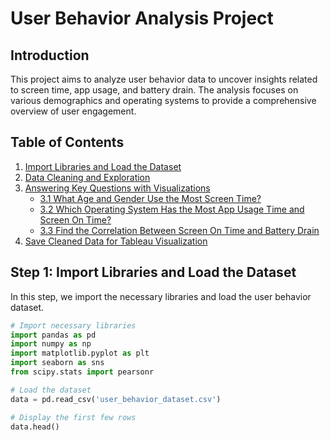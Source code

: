 # User Behavior Analysis Project

## Introduction
This project aims to analyze user behavior data to uncover insights related to screen time, app usage, and battery drain. The analysis focuses on various demographics and operating systems to provide a comprehensive overview of user engagement.

## Table of Contents
1. [Import Libraries and Load the Dataset](#import-libraries-and-load-the-dataset)
2. [Data Cleaning and Exploration](#data-cleaning-and-exploration)
3. [Answering Key Questions with Visualizations](#answering-key-questions-with-visualizations)
   - [3.1 What Age and Gender Use the Most Screen Time?](#31-what-age-and-gender-use-the-most-screen-time)
   - [3.2 Which Operating System Has the Most App Usage Time and Screen On Time?](#32-which-operating-system-has-the-most-app-usage-time-and-screen-on-time)
   - [3.3 Find the Correlation Between Screen On Time and Battery Drain](#33-find-the-correlation-between-screen-on-time-and-battery-drain)
4. [Save Cleaned Data for Tableau Visualization](#save-cleaned-data-for-tableau-visualization)

## Step 1: Import Libraries and Load the Dataset
In this step, we import the necessary libraries and load the user behavior dataset.

```python
# Import necessary libraries
import pandas as pd
import numpy as np
import matplotlib.pyplot as plt
import seaborn as sns
from scipy.stats import pearsonr

# Load the dataset
data = pd.read_csv('user_behavior_dataset.csv')

# Display the first few rows
data.head()
```

